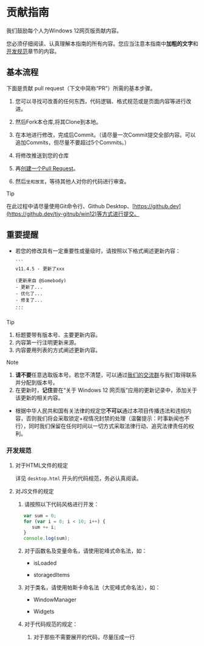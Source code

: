 # 贡献指南
我们鼓励每个人为Windows 12网页版贡献内容。

您必须仔细阅读、认真理解本指南的所有内容。您应当注意本指南中**加粗的文字**和[开发规范](#开发规范)章节的内容。

## 基本流程

下面是贡献 pull request（下文中简称“PR”）所需的基本步骤。

1. 您可以寻找可改善的任何东西，代码逻辑、格式规范或是页面内容等进行改进。

2. 然后Fork本仓库,将其Clone到本地。

3. 在本地进行修改，完成后Commit。（请尽量一次Commit提交全部内容。可以追加Commits，但尽量不要超过5个Commits。）

4. 将修改推送到您的仓库

5. 再[创建一个Pull Request](https://github.com/tjy-gitnub/win12/pulls)。

6. 然后`坐和放宽`，等待其他人对你的代码进行审查。
>[!TIP]
>在此过程中请尽量使用Git命令行、Github Desktop、[https://github.dev](https://github.dev/tjy-gitnub/win12)等方式进行提交。

## 重要提醒
* 若您的修改具有一定重要性或量级时，请按照以下格式阐述更新内容：

      ```
      v11.4.5 - 更新了xxx

      (更新来自 @Somebody)
      - 更新了...
      - 优化了...
      - 修复了...
      ...
      ```

>[!TIP]
>  1. 标题要带有版本号、主要更新内容。
>  2. 内容第一行注明更新来源。
>  3. 内容要用列表的方式阐述更新内容。

>[!NOTE]
>  1. **请不要**任意选取版本号。若您不清楚，可以通过[我们的交流群](https://teams.live.com/l/invite/FEA0yrNkE_bAn-ddwI)与我们取得联系并分配到版本号。
>  2. 在更新时，**记住**要在“关于 Windows 12 网页版”应用的更新记录中，添加关于该更新的相关内容。

* 根据中华人民共和国有关法律的规定您**不可以**通过本项目传播违法和违规内容，否则我们将会采取锁定+视情况封禁的处理（温馨提示：时事新闻也不行），同时我们保留在任何时间以一切方式采取法律行动、追究法律责任的权利。

### 开发规范

1. 对于HTML文件的规定

   详见 `desktop.html` 开头的代码规范，务必认真阅读。

2. 对JS文件的规定

   1. 请按照以下代码风格进行开发：

   ```js
      var sum = 0;
      for (var i = 0; i < 10; i++) {
         sum += i;
      }
      console.log(sum);
   ```

   2. 对于函数名及变量命名，请使用驼峰式命名法，如：

      - isLoaded

      - storagedItems

   3. 对于类名，请使用帕斯卡命名法（大驼峰式命名法），如：

      - WindowManager

      - Widgets

   4. 对于代码规范的规定：

      1. 对于那些不需要展开的代码，尽量压成一行